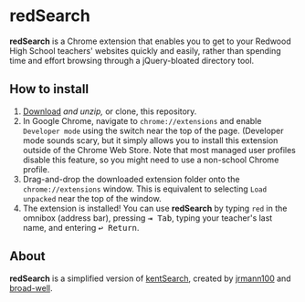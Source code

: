 # redSearch
**redSearch** is a Chrome extension that enables you to get to your Redwood High School teachers' websites quickly and easily, rather than spending time and effort browsing through a jQuery-bloated directory tool.

## How to install

 1. [Download](https://github.com/jrmann100/redSearch/archive/master.zip) _and unzip,_ or clone, this repository.
 2. In Google Chrome, navigate to `chrome://extensions` and enable `Developer mode` using the switch near the top of the page.
 (Developer mode sounds scary, but it simply allows you to install this extension outside of the Chrome Web Store. Note that most managed user profiles disable this feature, so you might need to use a non-school Chrome profile.
 3. Drag-and-drop the downloaded extension folder onto the `chrome://extensions` window. This is equivalent to selecting `Load unpacked` near the top of the window.
 4. The extension is installed! You can use **redSearch** by typing `red` in the omnibox (address bar), pressing <kbd>⇥ Tab</kbd>, typing your teacher's last name, and entering <kbd>↩ Return</kbd>.

## About
**redSearch** is a simplified version of [kentSearch](https://github.com/jrmann100/kentSearch), created by [jrmann100](https://github.com/jrmann100) and [broad-well](https://github.com/broad-well).
